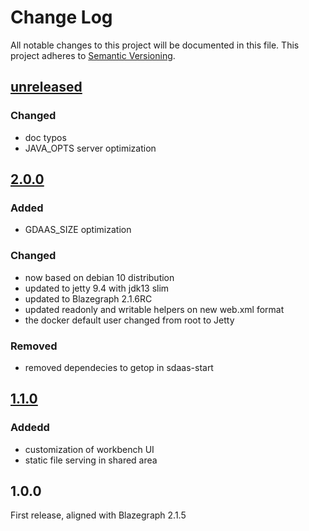 # Change Log
All notable changes to this project will be documented in this file.
This project adheres to [Semantic Versioning](http://semver.org/).



## [unreleased]

### Changed

- doc typos
- JAVA_OPTS server optimization

## [2.0.0] 

### Added

- GDAAS_SIZE optimization

### Changed

- now based on debian 10 distribution
- updated to jetty 9.4 with jdk13 slim
- updated to Blazegraph 2.1.6RC
- updated readonly and writable helpers on new web.xml format
- the docker default user changed from root to Jetty

### Removed

- removed dependecies to getop in sdaas-start

## [1.1.0]

### Addedd

- customization of workbench UI
- static file serving in shared area

## 1.0.0

First release, aligned with Blazegraph 2.1.5


[Unreleased]:  https://github.com/linkeddatacenter/sdaas-rdfstore/compare/2.0.0...HEAD
[2.0.0]:  https://github.com/linkeddatacenter/sdaas-ce/compare/2.0.0...1.1.0
[1.1.0]:  https://github.com/linkeddatacenter/sdaas-ce/compare/1.1.0...1.0.0